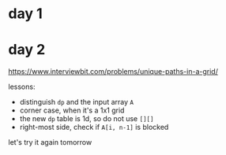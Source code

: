# day 1

# day 2

https://www.interviewbit.com/problems/unique-paths-in-a-grid/

lessons:

- distinguish `dp` and the input array `A`
- corner case, when it's a 1x1 grid
- the new `dp` table is 1d, so do not use `[][]`
- right-most side, check if `A[i, n-1]` is blocked

let's try it again tomorrow

